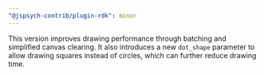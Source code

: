 ```yaml
---
"@jspsych-contrib/plugin-rdk": minor
---
```


This version improves drawing performance through batching and simplified canvas clearing. It also introduces a new `dot_shape` parameter to allow drawing squares instead of circles, which can further reduce drawing time.
